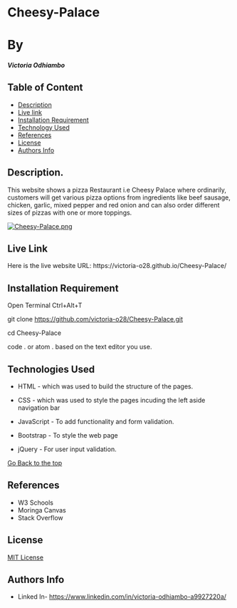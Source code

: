 # Cheesy-Palace 

# By
##### Victoria Odhiambo
## Table of Content
+ [Description](#Description)
+ [Live link](#Live-link)
+ [Installation Requirement](#Installation)
+ [Technology Used](#technologies-used)
+ [References](#references)
+ [License](#license)
+ [Authors Info](#authors-info)
## Description.
<p>This website shows a pizza Restaurant i.e Cheesy Palace where ordinarily, customers will get various pizza options from ingredients like beef sausage, chicken, garlic, mixed pepper and red onion and can also order different sizes of pizzas with one or more toppings.</p>

[![Cheesy-Palace.png](https://i.postimg.cc/MZDp1kZH/Cheesy-Palace.png)](https://postimg.cc/NLKtwzHv)

## Live Link
<p>Here is the live website URL: https://victoria-o28.github.io/Cheesy-Palace/ </p> 

## Installation Requirement
Open Terminal Ctrl+Alt+T

git clone https://github.com/victoria-o28/Cheesy-Palace.git

cd Cheesy-Palace

code . or atom . based on the text editor you use.



## Technologies Used
* HTML - which was used to build the structure of the pages.
 
 * CSS - which was used to style the pages incuding the left aside navigation bar
 
 * JavaScript - To add functionality and form validation.

 * Bootstrap - To style the web page

 * jQuery - For user input validation.

[Go Back to the top](#cheesy-palace)

## References
 * W3 Schools
* Moringa Canvas
* Stack Overflow

## License
[MIT License](LICENSE) 

## Authors Info
* Linked In- https://www.linkedin.com/in/victoria-odhiambo-a9927220a/